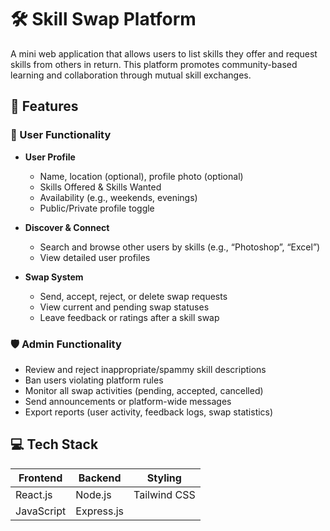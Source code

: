 # 🛠️ Skill Swap Platform

A mini web application that allows users to list skills they offer and request skills from others in return. This platform promotes community-based learning and collaboration through mutual skill exchanges.



## 🚀 Features

### 👤 User Functionality
- **User Profile**
  - Name, location (optional), profile photo (optional)
  - Skills Offered & Skills Wanted
  - Availability (e.g., weekends, evenings)
  - Public/Private profile toggle

- **Discover & Connect**
  - Search and browse other users by skills (e.g., “Photoshop”, “Excel”)
  - View detailed user profiles

- **Swap System**
  - Send, accept, reject, or delete swap requests
  - View current and pending swap statuses
  - Leave feedback or ratings after a skill swap

### 🛡️ Admin Functionality
- Review and reject inappropriate/spammy skill descriptions
- Ban users violating platform rules
- Monitor all swap activities (pending, accepted, cancelled)
- Send announcements or platform-wide messages
- Export reports (user activity, feedback logs, swap statistics)



## 💻 Tech Stack

| Frontend       | Backend      | Styling      |
|----------------|--------------|--------------|
| React.js       | Node.js      | Tailwind CSS |
| JavaScript     | Express.js   |              |